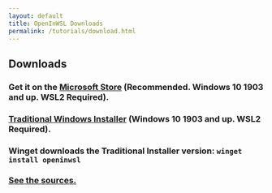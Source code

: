 ```yaml
---
layout: default
title: OpenInWSL Downloads
permalink: /tutorials/download.html
---
```


## Downloads

### Get it on the [Microsoft Store](https://www.microsoft.com/en-us/p/openinwsl/9ngmqpwcg7sf) (Recommended. Windows 10 1903 and up. WSL2 Required).

### [Traditional Windows Installer](https://github.com/Opticos/OpenInWSL-Source/releases/) (Windows 10 1903 and up. WSL2 Required).

### Winget downloads the Traditional Installer version: ```winget install openinwsl```

### [See the sources.](https://github.com/Opticos/openinwsl-Source)


<!---
### Also, there is an itch.io page: (Coming Soon)
<iframe src="https://itch.io/embed/779749" width="552" height="167" frameborder="0"><a href="https://opticos.itch.io/gwsl">GWSL by Optico5</a></iframe>
-->
